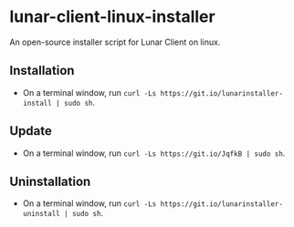 # lunar-client-linux-installer
An open-source installer script for Lunar Client on linux.

## Installation
* On a terminal window, run `curl -Ls https://git.io/lunarinstaller-install | sudo sh`.

## Update
* On a terminal window, run `curl -Ls https://git.io/JqfkB | sudo sh`.

## Uninstallation
* On a terminal window, run `curl -Ls https://git.io/lunarinstaller-uninstall | sudo sh`.
